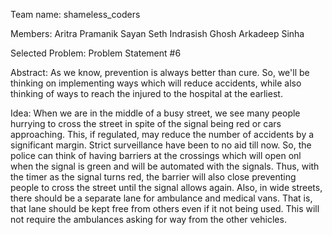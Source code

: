 Team name: shameless_coders

Members: Aritra Pramanik
         Sayan Seth
         Indrasish Ghosh
         Arkadeep Sinha
         
 Selected Problem: Problem Statement #6
 
 Abstract: As we know, prevention is always better than cure. So, we'll be thinking on implementing ways which will reduce accidents, while also thinking of ways to reach the injured to the hospital at the earliest.

Idea: When we are in the middle of a busy street, we see many people hurrying to cross the street in spite of the signal being red or cars approaching. This, if regulated, may reduce the number of accidents by a significant margin. Strict surveillance have been to no aid till now. So, the police can think of having barriers at the crossings which will open onl when the signal is green and will be automated with the signals. Thus, with the timer as the signal turns red, the barrier will also close preventing people to cross the street until the signal allows again. Also, in wide streets, there should be a separate lane for ambulance and medical vans. That is, that lane should be kept free from others even if it not being used. This will not require the ambulances asking for way from the other vehicles.
